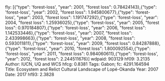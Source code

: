 fly: [{"type": 'forest-loss', "year": 2001, "forest loss": 0.78424143},{"type": 'forest-loss', "year": 2002, "forest loss": 1.945800677},{"type": 'forest-loss', "year": 2003, "forest loss": 1.191747292},{"type": 'forest-loss', "year": 2004, "forest loss": 1.25936025},{"type": 'forest-loss', "year": 2005, "forest loss": 0.970184807},{"type": 'forest-loss', "year": 2006, "forest loss": 1.142533446},{"type": 'forest-loss', "year": 2007, "forest loss": 2.433998663},{"type": 'forest-loss', "year": 2008, "forest loss": 0.593011811},{"type": 'forest-loss', "year": 2009, "forest loss": 0.84287888},{"type": 'forest-loss', "year": 2010, "forest loss": 1.800092554},{"type": 'forest-loss', "year": 2011, "forest loss": 0.984060611},{"type": 'forest-loss', "year": 2012, "forest loss": 2.244511676}]
wdpaid: 903129
hf09: 3.2135
Author: IUCN, UQ and WCS
hfcg: 0.8381
Tags: Gabon;
fc: 4291.164594
Title: Ecosystem and Relict Cultural Landscape of Lopé-Okanda
Year: 2007
Date: 2017
hf93: 2.3828
